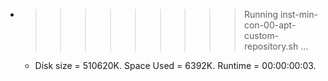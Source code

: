 * >>>>>>>>> Running inst-min-con-00-apt-custom-repository.sh ...
  * Disk size = 510620K. Space Used = 6392K. Runtime = 00:00:00:03.
